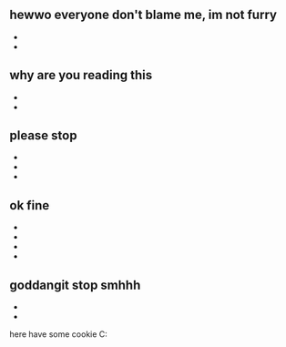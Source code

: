 hewwo everyone
don't blame me, im not furry
-
-
-
why are you reading this
-
-
-
please stop
-
-
-
-
ok fine
-
-
-
-
-
goddangit stop smhhh
-
-
-
here have some cookie C:
